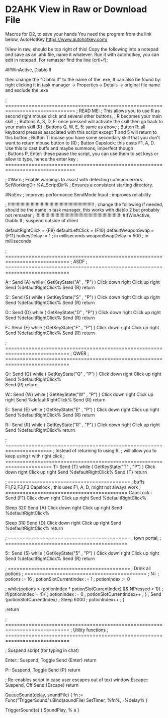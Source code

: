 # D2AHK View in Raw or Download File

Macros for D2, to save your hands 
You need the program from the link below, AutoHotKey
https://www.autohotkey.com/

!View in raw, should be top right of this!
Copy the following into a notepad and save as an .ahk file, name it whatever. Run it with autohotkey, you can edit in notepad. 
For remaster find the line (crtl+f): 

#IfWinActive, Diablo II 

then change the "Diablo II" to the name of the .exe, It can also be found by:
right clicking it in task manager -> Properties-> Details -> original file name and exclude the .exe


; ==============================================================================
; READ ME: 
;  This allows you to use R as second right mouse click and several other buttons, 
;  R becomes your main skill
;
; Buttons A, S, D, F:  once pressed will activate the skill then go back to your main skill (R)
; Buttons Q, W, E, 5:  same as above
; Button R:            all keyboard presses associated with this script except T and 5 will return to this button
; Button T:            incase you have some secondary skill that you don't want to return mouse button to (R)
; Button Capslock:     this casts F1, A, D. Use this to cast buffs and maybe summons, imperfect though   
; Buttons P, Enter:    these pause the script, you can use them to set keys or allow to type, hence the enter key
; ==============================================================================

; #Warn  ; Enable warnings to assist with detecting common errors.
SetWorkingDir %A_ScriptDir%  ; Ensures a consistent starting directory.


#NoEnv                     ; improves performance
SendMode Input             ; improves reliability

; !!!!!!!!!!!!!!!!!!!!!!!!!!!!!!!!!!!!!!!!!!!!!!!!!!!!!!!!!!!!!!!!!!!!
; change the following if needed, should be the name in task manager, this works with diablo 2 but probably not remaster 
; !!!!!!!!!!!!!!!!!!!!!!!!!!!!!!!!!!!!!!!!!!!!!!!!!!!!!!!!!!!!!!!!!!!!
#IfWinActive, Diablo II    ; suspend outside of client

defaultRightClick = {F9}
defaultLeftClick  = {F10}
defaultWeaponSwap = {F11}
hotkeyDelay       := 1     ; in milliseconds
weaponSwapDelay   := 500   ; in milliseconds


;  ============================================================================
;  ASDF
;  ============================================================================

A::
   Send {A}
   while ( GetKeyState("A" , "P") )
   Click down right
   Click up right
   Send %defaultRightClick%
   Send {R}
return

S::
   Send {S}
   while ( GetKeyState("S" , "P") )
   Click down right
   Click up right
   Send %defaultRightClick%
   Send {R}
return

D::
   Send {D}
   while ( GetKeyState("D" , "P") )
   Click down right
   Click up right
   Send %defaultRightClick%
   Send {R}
return

F::
   Send {F}
   while ( GetKeyState("F" , "P") )
   Click down right
   Click up right
   Send %defaultRightClick%
   Send {R}
return

;  ============================================================================
;  QWER
;  ============================================================================

Q::
   Send {Q}
   while ( GetKeyState("Q" , "P") )
   Click down right
   Click up right
   Send %defaultRightClick%    
   Send {R}
return

W::
   Send {W}
   while ( GetKeyState("W" , "P") )
   Click down right
   Click up right
   Send %defaultRightClick%
   Send {R}
return

E::
   Send {E}
   while ( GetKeyState("E" , "P") )
   Click down right
   Click up right
   Send %defaultRightClick%
   Send {R}
return

R::
   Send {R}
   while ( GetKeyState("R" , "P") )
   Click down right
   Click up right
   Send %defaultRightClick%
return

; ======================================================================
; Instead of returning to using R, 
; will allow you to keep using t with right click
; ======================================================================
T::
   Send {T}
   while ( GetKeyState("T" , "P") )
   Click down right
   Click up right
   Send %defaultRightClick%
   Send {T}
return

; ==========================================
; buffs F1,F2,F3,F3 Capslock
; this uses F1, A, D, might not always work 
; ==========================================
CapsLock::
   Send {F1}
   Click down right
   Click up right
   Send %defaultRightClick%

   Sleep 320
   Send {A}
   Click down right
   Click up right
   Send %defaultRightClick%
   
   Sleep 310
   Send {D}
   Click down right
   Click up right
   Send %defaultRightClick%
return

; ==========================================
; town portal, 
; ==========================================

5::
 Send {5}
   while ( GetKeyState("5" , "P") )
   Click down right
   Click up right
   Send %defaultRightClick%
   Send {R}
return

; ==========================================
; Drink all potions
; ==========================================
; N::
;   potions := 16
;   potionSlotCurrentIndex := 1
;   potionIndex := 0
   
;   while(potions > (potionIndex * potionSlotCurrentIndex) && NPressed < 1){
;    if(potionIndex = 4){
;     potionIndex := 0
;     potionSlotCurrentIndex++
;    }
;    Send {potionSlotCurrentIndex}
;    Sleep 6000
;    potionIndex++
;   }

;return


;  ============================================================================
;  Utility functions
;  ============================================================================

;  Suspend script (for typing in chat)

Enter::
   Suspend, Toggle
   Send {Enter}
return

P::
   Suspend, Toggle
   Send {P}
return

;  Re-enables script in case user escapes out of text window
Escape::
   Suspend, Off
   Send {Escape}
return

QueueSound(delay, soundFile) {
   fn := Func("TriggerSound").Bind(soundFile)
   SetTimer, %fn%, -%delay%
}

TriggerSound(a) {
   SoundPlay, % a
}

